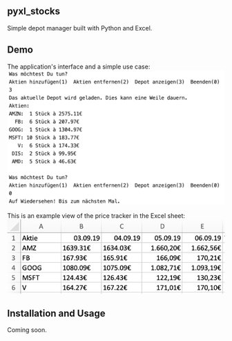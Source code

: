## pyxl_stocks
Simple depot manager built with Python and Excel. 

## Demo
The application's interface and a simple use case:
![](https://github.com/Jonas-089/pyxl_stocks/blob/master/Demo%20Images/User%20Interface.png)

This is an example view of the price tracker in the Excel sheet:
![](https://github.com/Jonas-089/pyxl_stocks/blob/master/Demo%20Images/Stock%20Overview.png)

## Installation and Usage 
Coming soon.


